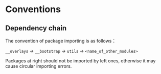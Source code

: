 # Conventions

## Dependency chain

The convention of package importing is as follows：

``__overlays`` -> ``__bootstrap`` -> ``utils`` -> ``<name_of_other_modules>``

Packages at right should not be imported by left ones, otherwise it may cause circular importing errors.
